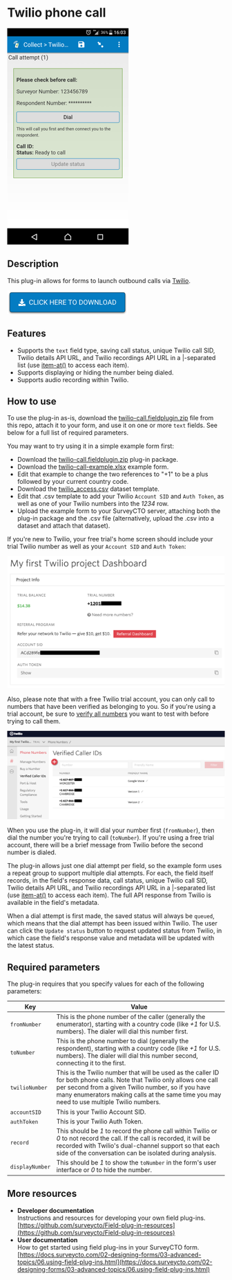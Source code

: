 # Twilio phone call

![](extras/twilio-call.png)

## Description

This plug-in allows for forms to launch outbound calls via [Twilio](https://twilio.com/). 

[![Download now](extras/download-button.png)](https://github.com/surveycto/twilio-call/blob/master/twilio-call.fieldplugin.zip)

## Features

 * Supports the `text` field type, saving call status, unique Twilio call SID, Twilio details API URL, and Twilio recordings API URL in a |-separated list (use [item-at()](https://docs.surveycto.com/02-designing-forms/01-core-concepts/09.expressions.html#Help_Forms_item-at) to access each item).
 * Supports displaying or hiding the number being dialed.
 * Supports audio recording within Twilio.

## How to use

To use the plug-in as-is, download the [twilio-call.fieldplugin.zip](https://github.com/surveycto/twilio-call/blob/master/twilio-call.fieldplugin.zip) file from this repo, attach it to your form, and use it on one or more `text` fields. See below for a full list of required parameters.

You may want to try using it in a simple example form first:

 * Download the [twilio-call.fieldplugin.zip](https://github.com/surveycto/twilio-call/blob/master/twilio-call.fieldplugin.zip) plug-in package.
 * Download the [twilio-call-example.xlsx](https://github.com/surveycto/twilio-call/blob/master/extras/twilio-call-example.xlsx) example form.
 * Edit that example to change the two references to "+1" to be a plus followed by your current country code.
 * Download the [twilio_access.csv](https://github.com/surveycto/twilio-call/blob/master/extras/twilio_access.csv) dataset template.
 * Edit that .csv template to add your Twilio `Account SID` and `Auth Token`, as well as one of your Twilio numbers into the *1234* row.
 * Upload the example form to your SurveyCTO server, attaching both the plug-in package and the .csv file (alternatively, upload the .csv into a dataset and attach that dataset).
 
If you're new to Twilio, your free trial's home screen should include your trial Twilio number as well as your `Account SID` and `Auth Token`:

![](extras/twilio_home_project_details.png)

Also, please note that with a free Twilio trial account, you can only call to numbers that have been verified as belonging to you. So if you're using a trial account, be sure to [verify all numbers](https://www.twilio.com/docs/usage/tutorials/how-to-use-your-free-trial-account#verify-your-personal-phone-number) you want to test with before trying to call them.

![](extras/twilio_verified_numbers.png)

When you use the plug-in, it will dial your number first (`fromNumber`), then dial the number you're trying to call (`toNumber`). If you're using a free trial account, there will be a brief message from Twilio before the second number is dialed.

The plug-in allows just one dial attempt per field, so the example form uses a repeat group to support multiple dial attempts. For each, the field itself records, in the field's response data, call status, unique Twilio call SID, Twilio details API URL, and Twilio recordings API URL in a |-separated list (use [item-at()](https://docs.surveycto.com/02-designing-forms/01-core-concepts/09.expressions.html#Help_Forms_item-at) to access each item). The full API response from Twilio is available in the field's metadata.

When a dial attempt is first made, the saved status will always be `queued`, which means that the dial attempt has been issued within Twilio. The user can click the `Update status` button to request updated status from Twilio, in which case the field's response value and metadata will be updated with the latest status.

## Required parameters

The plug-in requires that you specify values for each of the following parameters: 

| Key | Value |
| --- | --- |
| `fromNumber` | This is the phone number of the caller (generally the enumerator), starting with a country code (like *+1* for U.S. numbers). The dialer will dial this number first.|
| `toNumber` | This is the phone number to dial (generally the respondent), starting with a country code (like *+1* for U.S. numbers). The dialer will dial this number second, connecting it to the first.|
| `twilioNumber` | This is the Twilio number that will be used as the caller ID for both phone calls. Note that Twilio only allows one call per second from a given Twilio number, so if you have many enumerators making calls at the same time you may need to use multiple Twilio numbers.|
| `accountSID` | This is your Twilio Account SID.|
| `authToken` | This is your Twilio Auth Token.|
| `record` | This should be *1* to record the phone call within Twilio or *0* to not record the call. If the call is recorded, it will be recorded with Twilio's dual-channel support so that each side of the conversation can be isolated during analysis.|
| `displayNumber`| This should be *1* to show the `toNumber` in the form's user interface or *0* to hide the number.|


## More resources

* **Developer documentation**  
Instructions and resources for developing your own field plug-ins.  
[https://github.com/surveycto/Field-plug-in-resources](https://github.com/surveycto/Field-plug-in-resources)
* **User documentation**  
How to get started using field plug-ins in your SurveyCTO form.  
[https://docs.surveycto.com/02-designing-forms/03-advanced-topics/06.using-field-plug-ins.html](https://docs.surveycto.com/02-designing-forms/03-advanced-topics/06.using-field-plug-ins.html)
